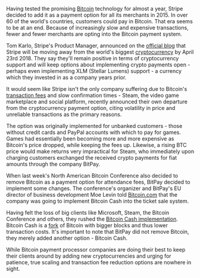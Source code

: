 Having tested the promising [Bitcoin][btc] technology for almost a year, Stripe decided to add it as a payment option for all its merchants in 2015. In over 60 of the world's countries, customers could pay in Bitcoin. That era seems to be at an end. Because of increasingly slow and expensive transactions, fewer and fewer merchants are opting into the Bitcoin payment system.

Tom Karlo, Stripe's Product Manager, announced on the [official blog][blog] that Stripe will be moving away from the world's biggest [cryptocurrency][cc] by April 23rd 2018. They say they'll remain positive in terms of cryptocurrency support and will keep options about implementing crypto payments open - perhaps even implementing XLM (Stellar Lumens) support - a currency which they invested in as a company years prior.

It would seem like Stripe isn't the only company suffering due to Bitcoin's [transaction fees][fee] and slow confirmation times - Steam, the video game marketplace and social platform, recently announced their own departure from the cryptocurrency payment option, citing volatility in price and unreliable transactions as the primary reasons.

The option was originally implemented for unbanked customers - those without credit cards and PayPal accounts with which to pay for games. Games had essentially been becoming more and more expensive as Bitcoin's price dropped, while keeping the fees up. Likewise, a rising BTC price would make returns very impractical for Steam, who immediately upon charging customers exchanged the received crypto payments for fiat amounts through the company BitPay.

When last week's North American Bitcoin Conference also decided to remove Bitcoin as a payment option for attendance fees, BitPay decided to implement some changes. The conference's organizer and BitPay's EU director of business development Moe Levin told [Bitcoin.com][link] that the company was going to implement Bitcoin Cash into the ticket sale system.

Having felt the loss of big clients like Microsoft, Steam, the Bitcoin Conference and others, they rushed the [Bitcoin Cash implementation][bitpay]. Bitcoin Cash is a [fork] of Bitcoin with bigger blocks and thus lower transaction costs. It's important to note that BitPay did not remove Bitcoin, they merely added another option - Bitcoin Cash.

While Bitcoin payment processor companies are doing their best to keep their clients around by adding new cryptocurrencies and urging for patience, true scaling and transaction fee reduction options are nowhere in sight.

[btc]: https://bitfalls.com/2017/09/01/send-receive-bitcoin/
[fee]: https://bitfalls.com/glossary/#transaction-fee
[fork]: https://bitfalls.com/2017/11/07/segwit2x-fork-can-expect-whos-behind/
[cc]: https://bitfalls.com/2017/08/20/cryptocurrency/
[blog]: https://stripe.com/blog/ending-bitcoin-support
[link]: https://news.bitcoin.com/miami-bitcoin-conference-stops-accepting-bitcoin-due-to-fees-and-congestion/
[bitpay]: https://support.bitpay.com/hc/en-us/articles/115004671663-BitPay-s-Adopted-Conventions-for-Bitcoin-Cash-Addresses-URIs-and-Payment-Requests
